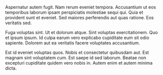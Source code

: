 Aspernatur autem fugit. Nam rerum eveniet tempora. Accusantium ut eos temporibus laborum ipsam perspiciatis molestiae sequi qui. Quia et provident sunt et eveniet. Sed maiores perferendis aut quas ratione. Eos veritatis sed.
 Fuga voluptas sint. Ut et dolorum atque. Sint voluptas exercitationem. Quo et ipsum ipsum. Id culpa earum vero explicabo cupiditate eum sit odio sapiente. Dolorem aut ea veritatis facere voluptates accusantium.
 Est id eveniet voluptas quos. Nobis et consectetur quibusdam aut. Est magnam sint voluptatem cum. Est saepe id sed laborum. Beatae non excepturi cupiditate quidem vero nobis in. Autem enim et autem minima dicta.